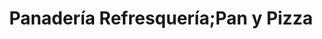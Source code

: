 ---
title: "Panadería Refresquería;Pan y Pizza"
url: /la-chorrera/panaderia-refresqueria-pan-y-pizza/
shop: Bäckerei
---